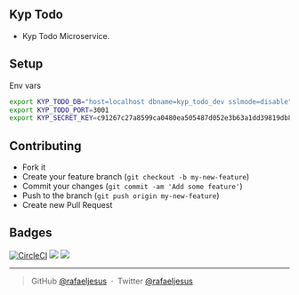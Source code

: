 ## Kyp Todo

* Kyp Todo Microservice.

## Setup

Env vars
```bash
export KYP_TODO_DB="host=localhost dbname=kyp_todo_dev sslmode=disable"
export KYP_TODO_PORT=3001
export KYP_SECRET_KEY=c91267c27a8599ca0480ea505487d052e3b63a1dd39819db853225a518200399
```

## Contributing
- Fork it
- Create your feature branch (`git checkout -b my-new-feature`)
- Commit your changes (`git commit -am 'Add some feature'`)
- Push to the branch (`git push origin my-new-feature`)
- Create new Pull Request

## Badges

[![CircleCI](https://circleci.com/gh/rafaeljesus/kyp-todo.svg?style=svg)](https://circleci.com/gh/rafaeljesus/kyp-todo)
[![](https://images.microbadger.com/badges/image/rafaeljesus/kyp-todo.svg)](https://microbadger.com/images/rafaeljesus/kyp-todo "Get your own image badge on microbadger.com")
[![](https://images.microbadger.com/badges/version/rafaeljesus/kyp-todo.svg)](https://microbadger.com/images/rafaeljesus/kyp-todo "Get your own version badge on microbadger.com")

---

> GitHub [@rafaeljesus](https://github.com/rafaeljesus) &nbsp;&middot;&nbsp;
> Twitter [@rafaeljesus](https://twitter.com/_jesus_rafael)
